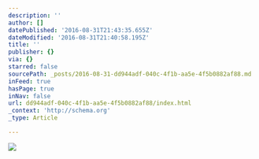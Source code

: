 ```yaml
---
description: ''
author: []
datePublished: '2016-08-31T21:43:35.655Z'
dateModified: '2016-08-31T21:40:58.195Z'
title: ''
publisher: {}
via: {}
starred: false
sourcePath: _posts/2016-08-31-dd944adf-040c-4f1b-aa5e-4f5b0882af88.md
inFeed: true
hasPage: true
inNav: false
url: dd944adf-040c-4f1b-aa5e-4f5b0882af88/index.html
_context: 'http://schema.org'
_type: Article

---
```

![](https://the-grid-user-content.s3-us-west-2.amazonaws.com/61c7cae5-fd6c-4403-b874-9a77cca4cc9a.jpg)